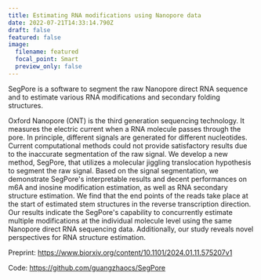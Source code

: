 ```yaml
---
title: Estimating RNA modifications using Nanopore data
date: 2022-07-21T14:33:14.790Z
draft: false
featured: false
image:
  filename: featured
  focal_point: Smart
  preview_only: false
---
```

<!--StartFragment-->

SegPore is a software to segment the raw Nanopore direct RNA sequence and to estimate various RNA modifications and secondary folding structures.

<!--more-->

Oxford Nanopore (ONT) is the third generation sequencing technology. It measures the electric current when a RNA molecule passes through the pore. In principle, different signals are generated for different nucleotides. Current computational methods could not provide satisfactory results due to the inaccurate segmentation of the raw signal. We develop a new method, SegPore, that utilizes a molecular jiggling translocation hypothesis to segment the raw signal. Based on the signal segmentation, we demonstrate SegPore's interpretable results and decent performances on m6A and inosine modification estimation, as well as RNA secondary structure estimation. We find that the end points of the reads take place at the start of estimated stem structures in the reverse transcription direction. Our results indicate the SegPore's capability to concurrently estimate multiple modifications at the individual molecule level using the same Nanopore direct RNA sequencing data. Additionally, our study reveals novel perspectives for RNA structure estimation.

Preprint: https://www.biorxiv.org/content/10.1101/2024.01.11.575207v1

C﻿ode: https://github.com/guangzhaocs/SegPore

<!--EndFragment-->
